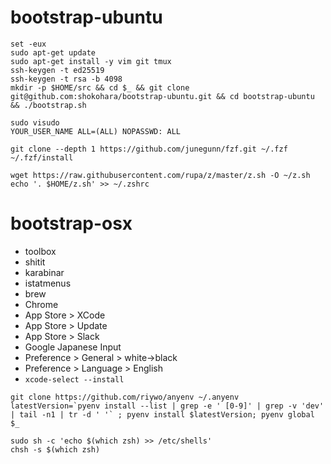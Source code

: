 # bootstrap-ubuntu
```
set -eux
sudo apt-get update
sudo apt-get install -y vim git tmux
ssh-keygen -t ed25519
ssh-keygen -t rsa -b 4098
mkdir -p $HOME/src && cd $_ && git clone git@github.com:shokohara/bootstrap-ubuntu.git && cd bootstrap-ubuntu && ./bootstrap.sh

sudo visudo
YOUR_USER_NAME ALL=(ALL) NOPASSWD: ALL

git clone --depth 1 https://github.com/junegunn/fzf.git ~/.fzf
~/.fzf/install

wget https://raw.githubusercontent.com/rupa/z/master/z.sh -O ~/z.sh
echo '. $HOME/z.sh' >> ~/.zshrc
```

# bootstrap-osx
- toolbox
- shitit
- karabinar
- istatmenus
- brew
- Chrome
- App Store > XCode
- App Store > Update
- App Store > Slack
- Google Japanese Input
- Preference > General > white->black
- Preference > Language > English
- `xcode-select --install`

```
git clone https://github.com/riywo/anyenv ~/.anyenv
latestVersion=`pyenv install --list | grep -e ' [0-9]' | grep -v 'dev' | tail -n1 | tr -d ' '` ; pyenv install $latestVersion; pyenv global $_

sudo sh -c 'echo $(which zsh) >> /etc/shells'
chsh -s $(which zsh)
```
